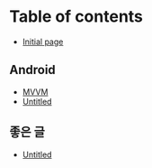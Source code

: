 # Table of contents

* [Initial page](README.md)

## Android

* [MVVM](android/mvvm.md)
* [Untitled](android/untitled-1.md)

## 좋은 글

* [Untitled](undefined/untitled.md)

